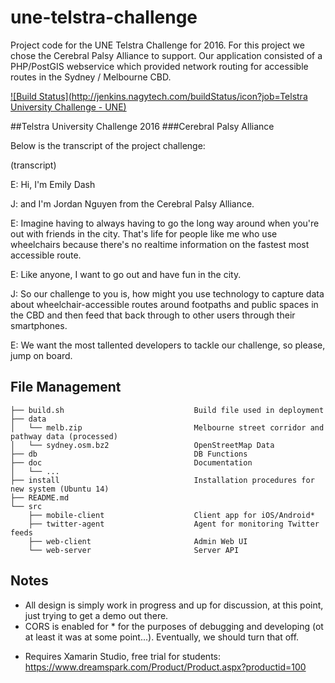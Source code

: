 # une-telstra-challenge

Project code for the UNE Telstra Challenge for 2016.  For this project we chose the Cerebral Palsy Alliance to support. Our application consisted of a PHP/PostGIS webservice which provided network routing for accessible routes in the Sydney / Melbourne CBD.



[![Build Status](http://jenkins.nagytech.com/buildStatus/icon?job=Telstra University Challenge - UNE)](http://jenkins.nagytech.com/job/Telstra%20University%20Challenge%20-%20UNE/)

##Telstra University Challenge 2016
###Cerebral Palsy Alliance

Below is the transcript of the project challenge:

(transcript)

E: Hi, I'm Emily Dash

J: and I'm Jordan Nguyen from the Cerebral Palsy Alliance.

E: Imagine having to always having to go the long way around when you're out with friends in the city.  That's life for people like me who use wheelchairs because there's no realtime information on the fastest most accessible route.

E: Like anyone, I want to go out and have fun in the city.

J: So our challenge to you is, how might you use technology to capture data about wheelchair-accessible routes around footpaths and public spaces in the CBD and then feed that back through to other users through their smartphones.

E: We want the most tallented developers to tackle our challenge, so please, jump on board.

## File Management

    ├── build.sh                             Build file used in deployment
    ├── data    
    │   └── melb.zip                         Melbourne street corridor and pathway data (processed)
    │   └── sydney.osm.bz2                   OpenStreetMap Data
    ├── db                                   DB Functions
    ├── doc                                  Documentation
    │   └── ...
    ├── install                              Installation procedures for new system (Ubuntu 14)
    ├── README.md
    └── src
        ├── mobile-client                    Client app for iOS/Android*
        ├── twitter-agent                    Agent for monitoring Twitter feeds
        ├── web-client                       Admin Web UI
        └── web-server                       Server API

## Notes

- All design is simply work in progress and up for discussion, at this point, just trying to get a demo out there.
- CORS is enabled for * for the purposes of debugging and developing (ot at least it was at some point...).  Eventually, we should turn that off.


* Requires Xamarin Studio, free trial for students: https://www.dreamspark.com/Product/Product.aspx?productid=100
